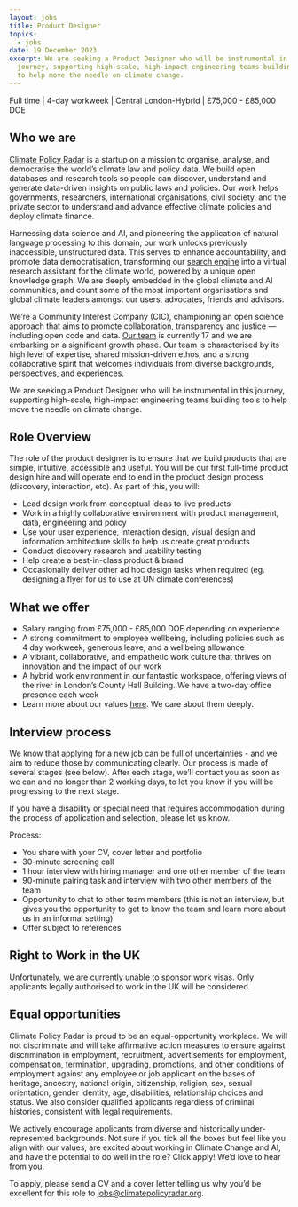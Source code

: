 ```yaml
---
layout: jobs
title: Product Designer
topics:
  - jobs
date: 19 December 2023
excerpt: We are seeking a Product Designer who will be instrumental in this
  journey, supporting high-scale, high-impact engineering teams building tools
  to help move the needle on climate change.
---
```

Full time | 4-day workweek | Central London-Hybrid | £75,000 - £85,000 DOE

## Who we are

[Climate Policy Radar](http://climatepolicyradar.org/) is a startup on a mission to organise, analyse, and democratise the world’s climate law and policy data. We build open databases and research tools so people can discover, understand and generate data-driven insights on public laws and policies. Our work helps governments, researchers, international organisations, civil society, and the private sector to understand and advance effective climate policies and deploy climate finance.

Harnessing data science and AI, and pioneering the application of natural language processing to this domain, our work unlocks previously inaccessible, unstructured data. This serves to enhance accountability, and promote data democratisation, transforming our [search engine](https://app.climatepolicyradar.org) into a virtual research assistant for the climate world, powered by a unique open knowledge graph. We are deeply embedded in the global climate and AI communities, and count some of the most important organisations and global climate leaders amongst our users, advocates, friends and advisors.

We’re a Community Interest Company (CIC), championing an open science approach that aims to promote collaboration, transparency and justice — including open code and data. [Our team](https://climatepolicyradar.org/about#team) is currently 17 and we are embarking on a significant growth phase. Our team is characterised by its high level of expertise, shared mission-driven ethos, and a strong collaborative spirit that welcomes individuals from diverse backgrounds, perspectives, and experiences.

We are seeking a Product Designer who will be instrumental in this journey, supporting high-scale, high-impact engineering teams building tools to help move the needle on climate change.

## Role Overview

The role of the product designer is to ensure that we build products that are simple, intuitive, accessible and useful. You will be our first full-time product design hire and will operate end to end in the product design process (discovery, interaction, etc). As part of this, you will:

* Lead design work from conceptual ideas to live products
* Work in a highly collaborative environment with product management, data, engineering and policy
* Use your user experience, interaction design, visual design and information architecture skills to help us create great products
* Conduct discovery research and usability testing
* Help create a best-in-class product & brand
* Occasionally deliver other ad hoc design tasks when required (eg. designing a flyer for us to use at UN climate conferences)

## What we offer

* Salary ranging from £75,000 - £85,000 DOE depending on experience
* A strong commitment to employee wellbeing, including policies such as 4 day workweek, generous leave, and a wellbeing allowance
* A vibrant, collaborative, and empathetic work culture that thrives on innovation and the impact of our work
* A hybrid work environment in our fantastic workspace, offering views of the river in London’s County Hall Building. We have a two-day office presence each week
* Learn more about our values [here](https://climatepolicyradar.org/about#values). We care about them deeply.

## Interview process

We know that applying for a new job can be full of uncertainties - and we aim to reduce those by communicating clearly. Our process is made of several stages (see below). After each stage, we’ll contact you as soon as we can and no longer than 2 working days, to let you know if you will be progressing to the next stage.

If you have a disability or special need that requires accommodation during the process of application and selection, please let us know.

Process:

* You share with your CV, cover letter and portfolio
* 30-minute screening call
* 1 hour interview with hiring manager and one other member of the team
* 90-minute pairing task and interview with two other members of the team
* Opportunity to chat to other team members (this is not an interview, but gives you the opportunity to get to know the team and learn more about us in an informal setting)
* Offer subject to references

## Right to Work in the UK

Unfortunately, we are currently unable to sponsor work visas. Only applicants legally authorised to work in the UK will be considered.

## Equal opportunities

Climate Policy Radar is proud to be an equal-opportunity workplace. We will not discriminate and will take affirmative action measures to ensure against discrimination in employment, recruitment, advertisements for employment, compensation, termination, upgrading, promotions, and other conditions of employment against any employee or job applicant on the bases of heritage, ancestry, national origin, citizenship, religion, sex, sexual orientation, gender identity, age, disabilities, relationship choices and status. We also consider qualified applicants regardless of criminal histories, consistent with legal requirements.

We actively encourage applicants from diverse and historically under-represented backgrounds. Not sure if you tick all the boxes but feel like you align with our values, are excited about working in Climate Change and AI, and have the potential to do well in the role? Click apply! We’d love to hear from you.

To apply, please send a CV and a cover letter telling us why you’d be excellent for this role to jobs@climatepolicyradar.org.

<!--EndFragment-->